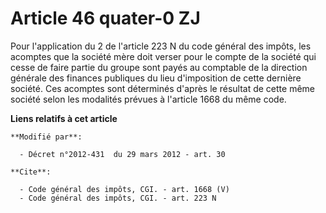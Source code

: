 # Article 46 quater-0 ZJ

Pour l'application du 2 de l'article 223 N du code général des impôts, les acomptes que la société mère doit verser pour le
compte de la société qui cesse de faire partie du groupe sont payés au comptable de la direction générale des finances
publiques du lieu d'imposition de cette dernière société. Ces acomptes sont déterminés d'après le résultat de cette même
société selon les modalités prévues à l'article 1668 du même code.

**Liens relatifs à cet article**

	**Modifié par**:

	  - Décret n°2012-431  du 29 mars 2012 - art. 30

	**Cite**:

	  - Code général des impôts, CGI. - art. 1668 (V)
	  - Code général des impôts, CGI. - art. 223 N
